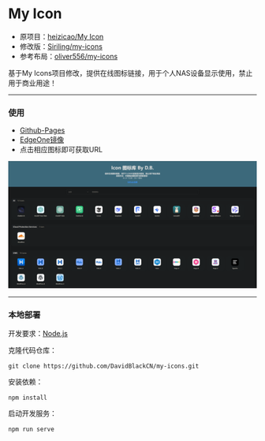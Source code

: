 # My Icon


- 原项目：[heizicao/My Icon](https://gitee.com/heizicao/my-icon)
- 修改版：[Siriling/my-icons](https://github.com/Siriling/my-icons)
- 参考布局：[oliver556/my-icons](https://github.com/oliver556/my-icons)

基于My Icons项目修改，提供在线图标链接，用于个人NAS设备显示使用，禁止用于商业用途！

---

### 使用

- [Github-Pages](https://davidblackcn.github.io/my-icons)
- [EdgeOne镜像](https://icon.davidblackcn.cc)
- 点击相应图标即可获取URL

![show](public/show.png)

---

### 本地部署

开发要求：[Node.js](http://nodejs.org/)

克隆代码仓库：
```shell
git clone https://github.com/DavidBlackCN/my-icons.git
```

安装依赖：
```shell
npm install
```

启动开发服务：
```shell
npm run serve
```








